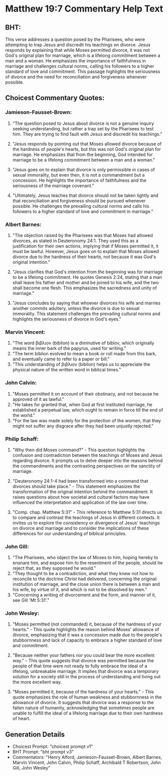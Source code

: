 # Matthew 19:7 Commentary Help Text

## BHT:
This verse addresses a question posed by the Pharisees, who were attempting to trap Jesus and discredit his teachings on divorce. Jesus responds by explaining that while Moses permitted divorce, it was not God's original plan for marriage, which is a lifelong commitment between a man and a woman. He emphasizes the importance of faithfulness in marriage and challenges cultural norms, calling his followers to a higher standard of love and commitment. This passage highlights the seriousness of divorce and the need for reconciliation and forgiveness whenever possible.

## Choicest Commentary Quotes:
### Jamieson-Fausset-Brown:
1. "The question posed to Jesus about divorce is not a genuine inquiry seeking understanding, but rather a trap set by the Pharisees to test him. They are trying to find fault with Jesus and discredit his teachings." 

2. "Jesus responds by pointing out that Moses allowed divorce because of the hardness of people's hearts, but this was not God's original plan for marriage. He emphasizes that from the beginning, God intended for marriage to be a lifelong commitment between a man and a woman."

3. "Jesus goes on to explain that divorce is only permissible in cases of sexual immorality, but even then, it is not a commandment but a concession. He highlights the importance of faithfulness and the seriousness of the marriage covenant."

4. "Ultimately, Jesus teaches that divorce should not be taken lightly and that reconciliation and forgiveness should be pursued whenever possible. He challenges the prevailing cultural norms and calls his followers to a higher standard of love and commitment in marriage."

### Albert Barnes:
1. "The objection raised by the Pharisees was that Moses had allowed divorces, as stated in Deuteronomy 24:1. They used this as a justification for their own actions, implying that if Moses permitted it, it must be lawful. However, Jesus goes on to explain that Moses allowed divorce due to the hardness of their hearts, not because it was God's original intention." 

2. "Jesus clarifies that God's intention from the beginning was for marriage to be a lifelong commitment. He quotes Genesis 2:24, stating that a man shall leave his father and mother and be joined to his wife, and the two shall become one flesh. This emphasizes the sacredness and unity of marriage."

3. "Jesus concludes by saying that whoever divorces his wife and marries another commits adultery, unless the divorce is due to sexual immorality. This statement challenges the prevailing cultural norms and highlights the seriousness of divorce in God's eyes."

### Marvin Vincent:
1. "The word βιβλιον (biblion) is a diminutive of biblov, which originally means the inner bark of the papyrus, used for writing." 
2. "The term biblion evolved to mean a book or roll made from this bark, and eventually came to refer to a paper or bill." 
3. "This understanding of βιβλιον (biblion) helps us to appreciate the physical nature of the written word in biblical times."

### John Calvin:
1. "Moses permitted it on account of their obstinacy, and not because he approved of it as lawful."
2. "He takes for granted that, when God at first instituted marriage, he established a perpetual law, which ought to remain in force till the end of the world."
3. "For the law was made solely for the protection of the women, that they might not suffer any disgrace after they had been unjustly rejected."

### Philip Schaff:
1. "Why then did Moses command?" - This question highlights the confusion and contradiction between the teachings of Moses and Jesus regarding divorce. It prompts us to delve deeper into the reasons behind the commandments and the contrasting perspectives on the sanctity of marriage.

2. "Deuteronomy 24:1-4 had been transformed into a command that divorces should take place." - This statement emphasizes the transformation of the original intention behind the commandment. It raises questions about how societal and cultural factors may have influenced the interpretation and application of the law over time.

3. "Comp. chap. Matthew 5:31" - This reference to Matthew 5:31 directs us to compare and contrast the teachings of Jesus in different contexts. It invites us to explore the consistency or divergence of Jesus' teachings on divorce and marriage and to consider the implications of these differences for our understanding of biblical principles.

### John Gill:
1. "The Pharisees, who object the law of Moses to him, hoping hereby to ensnare him, and expose him to the resentment of the people, should he reject that, as they supposed he would."
2. "They thought to be a contradiction, and what they knew not how to reconcile to the doctrine Christ had delivered, concerning the original institution of marriage, and the close union there is between a man and his wife, by virtue of it, and which is not to be dissolved by men."
3. "Concerning a writing of divorcement and the form, and manner of it, see Gill 'Mt 5:31'."

### John Wesley:
1. "Moses permitted (not commanded) it, because of the hardness of your hearts." - This quote highlights the reason behind Moses' allowance of divorce, emphasizing that it was a concession made due to the people's stubbornness and lack of capacity to embrace a higher standard of love and commitment.

2. "Because neither your fathers nor you could bear the more excellent way." - This quote suggests that divorce was permitted because the people of that time were not ready to fully embrace the ideal of a lifelong, unbreakable marriage. It implies that divorce was a temporary solution for a society still in the process of understanding and living out the more excellent way.

3. "Moses permitted it, because of the hardness of your hearts." - This quote emphasizes the role of human weakness and stubbornness in the allowance of divorce. It suggests that divorce was a response to the fallen nature of humanity, acknowledging that sometimes people are unable to fulfill the ideal of a lifelong marriage due to their own hardness of heart.


## Generation Details
- Choicest Prompt: "choicest prompt v1"
- BHT Prompt: "bht prompt v3"
- Commentators: "Henry Alford, Jamieson-Fausset-Brown, Albert Barnes, Marvin Vincent, John Calvin, Philip Schaff, Archibald T Robertson, John Gill, John Wesley"
